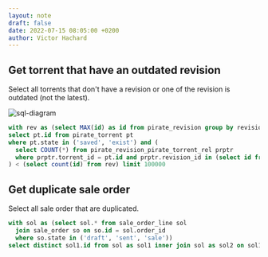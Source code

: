 ```yaml
---
layout: note
draft: false
date: 2022-07-15 08:05:00 +0200
author: Victor Hachard
---
```


## Get torrent that have an outdated revision

Select all torrents that don't have a revision or one of the revision is outdated (not the latest).

![sql-diagram]({{site.baseurl}}/res/sql-102/1.png)

```sql
with rev as (select MAX(id) as id from pirate_revision group by revision_type)  /*select all revision (last one of each type)*/
select pt.id from pirate_torrent pt
where pt.state in ('saved', 'exist') and (
  select COUNT(*) from pirate_revision_pirate_torrent_rel prptr
  where prptr.torrent_id = pt.id and prptr.revision_id in (select id from rev)
) < (select count(id) from rev) limit 100000
```

## Get duplicate sale order

Select all sale order that are duplicated.

```sql
with sol as (select sol.* from sale_order_line sol
  join sale_order so on so.id = sol.order_id
  where so.state in ('draft', 'sent', 'sale'))
select distinct sol1.id from sol as sol1 inner join sol as sol2 on sol1.id != sol2.id

```
